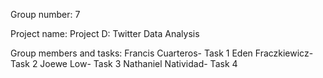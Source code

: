 Group number:
7

Project name:
Project D: Twitter Data Analysis

Group members and tasks:
Francis Cuarteros- Task 1
Eden Fraczkiewicz- Task 2
Joewe Low- Task 3
Nathaniel Natividad- Task 4